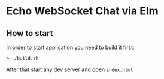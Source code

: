 # Echo WebSocket Chat via Elm

## How to start
In order to start application you need to build it first:
```
> ./build.sh
```

After that start any dev server and open `index.html`
